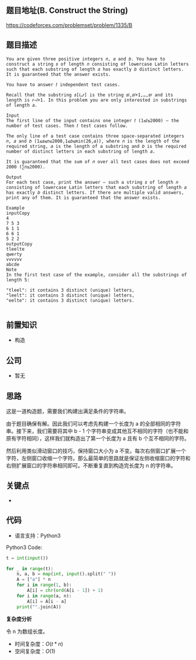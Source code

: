 ## 题目地址(B. Construct the String)

https://codeforces.com/problemset/problem/1335/B

## 题目描述

```
You are given three positive integers 𝑛, 𝑎 and 𝑏. You have to construct a string 𝑠 of length 𝑛 consisting of lowercase Latin letters such that each substring of length 𝑎 has exactly 𝑏 distinct letters. It is guaranteed that the answer exists.

You have to answer 𝑡 independent test cases.

Recall that the substring 𝑠[𝑙…𝑟] is the string 𝑠𝑙,𝑠𝑙+1,…,𝑠𝑟 and its length is 𝑟−𝑙+1. In this problem you are only interested in substrings of length 𝑎.

Input
The first line of the input contains one integer 𝑡 (1≤𝑡≤2000) — the number of test cases. Then 𝑡 test cases follow.

The only line of a test case contains three space-separated integers 𝑛, 𝑎 and 𝑏 (1≤𝑎≤𝑛≤2000,1≤𝑏≤min(26,𝑎)), where 𝑛 is the length of the required string, 𝑎 is the length of a substring and 𝑏 is the required number of distinct letters in each substring of length 𝑎.

It is guaranteed that the sum of 𝑛 over all test cases does not exceed 2000 (∑𝑛≤2000).

Output
For each test case, print the answer — such a string 𝑠 of length 𝑛 consisting of lowercase Latin letters that each substring of length 𝑎 has exactly 𝑏 distinct letters. If there are multiple valid answers, print any of them. It is guaranteed that the answer exists.

Example
inputCopy
4
7 5 3
6 1 1
6 6 1
5 2 2
outputCopy
tleelte
qwerty
vvvvvv
abcde
Note
In the first test case of the example, consider all the substrings of length 5:

"tleel": it contains 3 distinct (unique) letters,
"leelt": it contains 3 distinct (unique) letters,
"eelte": it contains 3 distinct (unique) letters.


```

## 前置知识

- 构造

## 公司

- 暂无

## 思路

这是一道构造题，需要我们构建出满足条件的字符串。

由于题目确保有解。因此我们可以考虑先构建一个长度为 a 的全部相同的字符串。接下来，我们需要将其中 b - 1 个字符串变成其他互不相同的字符（也不能和原有字符相同），这样我们就构造出了第一个长度为 a 且有 b 个互不相同的字符。

然后利用类似滑动窗口的技巧，保持窗口大小为 a 不变。每次右侧窗口扩展一个字符，左侧窗口收缩一个字符。那么最简单的思路就是保证左侧收缩窗口的字符和右侧扩展窗口的字符串相同即可。不断重复直到构造完长度为 n 的字符串。

## 关键点

-

## 代码

- 语言支持：Python3

Python3 Code:

```python
t = int(input())

for _ in range(t):
    n, a, b = map(int, input().split(" "))
    A = ["a"] * n
    for i in range(1, b):
        A[i] = chr(ord(A[i - 1]) + 1)
    for i in range(a, n):
        A[i] = A[i - a]
    print("".join(A))

```

**复杂度分析**

令 n 为数组长度。

- 时间复杂度：$O(t * n)$
- 空间复杂度：$O(1)$
